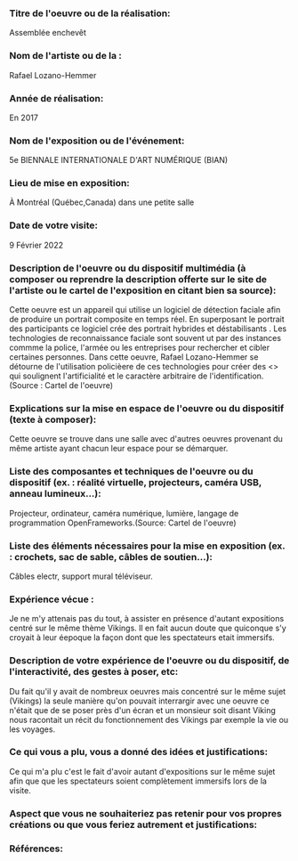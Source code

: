 ### Titre de l'oeuvre ou de la réalisation:
Assemblée enchevêt

### Nom de l'artiste ou de la :
Rafael Lozano-Hemmer

### Année de réalisation:
En 2017

### Nom de l'exposition ou de l'événement:
5e BIENNALE INTERNATIONALE D'ART NUMÉRIQUE (BIAN)

### Lieu de mise en exposition:
À Montréal (Québec,Canada) dans une  petite salle

### Date de votre visite:
9  Février 2022

### Description de l'oeuvre ou du dispositif multimédia (à composer ou reprendre la description offerte sur le site de l'artiste ou le cartel de l'exposition en citant bien sa source):
Cette oeuvre est un appareil qui utilise un logiciel de  détection faciale afin de produire un portrait composite en temps réel. En superposant le portrait des participants ce logiciel crée des portrait  hybrides et déstabilisants .  Les technologies de  reconnaissance faciale sont souvent ut par des instances  commme  la police, l'armée  ou les entreprises pour rechercher  et cibler certaines personnes. Dans cette oeuvre, Rafael Lozano-Hemmer se détourne de l'utilisation  policièere de ces technologies  pour créer des <<anti-portraits>> qui soulignent l'artificialité  et le caractère arbitraire de l'identification.(Source : Cartel de l'oeuvre)

### Explications sur la mise en espace de l'oeuvre ou du dispositif (texte à composer):
  Cette  oeuvre se trouve dans une salle avec d'autres oeuvres provenant du même artiste  ayant chacun leur espace pour se  démarquer.

### Liste des composantes et techniques de l'oeuvre ou du dispositif (ex. : réalité virtuelle, projecteurs, caméra USB, anneau lumineux...):
  Projecteur, ordinateur, caméra numérique, lumière, langage de programmation OpenFrameworks.(Source: Cartel de l'oeuvre)

### Liste des éléments nécessaires pour la mise en exposition (ex. : crochets, sac de sable, câbles de soutien...):
  Câbles electr, support mural téléviseur.

### Expérience vécue :
  Je ne m'y attenais pas  du tout, à assister en présence d'autant expositions centré sur le même thème Vikings. Il en fait aucun doute que quiconque s'y croyait à leur éepoque la façon dont que les spectateurs etait immersifs.

### Description de votre expérience de l'oeuvre ou du dispositif, de l'interactivité, des gestes à poser, etc:
  Du fait qu'il y avait de nombreux oeuvres mais concentré sur le même sujet (Vikings) la seule manière qu'on pouvait interrargir avec une oeuvre ce n'était que de se poser près d'un écran et un monsieur soit disant Viking nous racontait un récit du fonctionnement des Vikings par exemple la vie ou les voyages.

### Ce qui vous a plu, vous a donné des idées et justifications:
  Ce qui m'a plu c'est le fait d'avoir  autant d'expositions sur le même sujet afin que que les spectateurs soient complètement immersifs lors de la visite.

### Aspect que vous ne souhaiteriez pas retenir pour vos propres créations ou que vous feriez autrement et justifications:

### Références:
